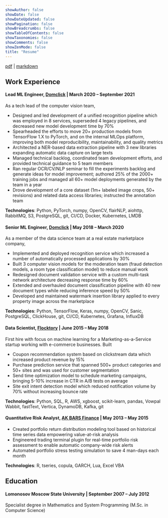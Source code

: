 ```yaml
---
showAuthor: false
showDate: false
showDateUpdated: false
showPagination: false
showBreadcrumbs: false
showTableOfContents: false
showTaxonomies: false
showComments: false
showZenMode: false
title: "Resume"
---
```


[pdf](https://www.dropbox.com/s/e8d2oul4yja76ur/eorlov_cv_20211204.pdf?dl=0) | [markdown](https://www.dropbox.com/s/l8l64m9b9g59oxp/eorlov_cv_20211204.md?dl=0)

## Work Experience

#### Lead ML Engineer, [Domclick](https://domclick.ru) | March 2020 – September 2021

As a tech lead of the computer vision team,

- Designed and led development of a unified recognition pipeline which was employed in 8 services, superseded 4 legacy pipelines, and decreased new model development time by 70%
- Spearheaded the efforts to move 20+ production models from TensorFlow 1.X to PyTorch, and on the internal MLOps platform, improving both model reproducibility, maintainability, and quality metrics
- Architected a NER-based data extraction pipeline with 3 new libraries expanding automatic data capture on large texts
- Managed technical backlog, coordinated team development efforts, and provided technical guidance to 5 team members
- Ran regular OCR/CV/NLP seminar to fill the experiments backlog and generate ideas for model improvement; authored 25% of the 2000+ training jobs and managed all 60+ model deployments generated by the team in a year
- Drove development of a core dataset (1m+ labeled image crops, 50+ revisions) and related data access libraries; instructed the annotation team

**Technologies**: Python, PyTorch, numpy, OpenCV, flairNLP, aiohttp, RabbitMQ, S3, PostgreSQL, git, CI/CD, Docker, Kubernetes, LMDB

#### Senior ML Engineer, [Domclick](https://domclick.ru) | May 2018 – March 2020

As a member of the data science team at a real estate marketplace company, 

- Implemented and deployed recognition service which increased a number of automatically processed applications by 30%
- Built 3 computer vision models for the moderation team (fraud detection models, a room type classification model) to reduce manual work
- Redesigned document validation service with a custom multi-task network architecture decreasing response time by 60% 
- Extended and overhauled document classification pipeline with 40 new document types while reducing inference speed by 50%
- Developed and maintained watermark insertion library applied to every property image across the marketplace

**Technologies**: Python, TensorFlow, Keras, numpy, OpenCV, Sanic, PostgreSQL, ClickHouse, git, CI/CD, Kubernetes, Grafana, InfluxDB

#### Data Scientist, [Flocktory](https://www.flocktory.com) | June 2015 – May 2018

First hire with focus on machine learning for a Marketing-as-a-Service startup working with e-commerce businesses. Built

- Coupon recommendation system based on clickstream data which increased product revenue by 15%
- Purchase prediction service that spanned 500+ product categories and 50+ sites and was used for customer segmentation
- Send time optimization model to schedule marketing campaigns, bringing 5-10% increase in CTR in A/B tests on average
- Site exit intent detection model which reduced notification volume by 70% without increasing bounce rate

**Technologies**: Python, SQL, R, AWS, xgboost, scikit-learn, pandas, Vowpal Wabbit, fastText, Vertica, DynamoDB, Kafka, git

#### Quantitative Risk Analyst, [AK BARS Finance](https://akbf.ru) | May 2013 – May 2015

- Created portfolio return distribution modeling tool based on historical time series data empowering value-at-risk analysis
- Engineered trading terminal plugin for real-time portfolio risk assessment to enable automatic company-wide risk alerts 
- Automated portfolio stress testing simulation to save 4 man-days each month

**Technologies**: R, tseries, copula, GARCH, Lua, Excel VBA

## Education

#### Lomonosov Moscow State University | September 2007 – July 2012

Specialist degree in Mathematics and System Programming (M.Sc. in Computer Science)